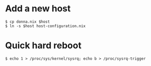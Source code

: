 # Add a new host

```console
$ cp donna.nix $host
$ ln -s $host host-configuration.nix
```

# Quick hard reboot

```console
$ echo 1 > /proc/sys/kernel/sysrq; echo b > /proc/sysrq-trigger
```
